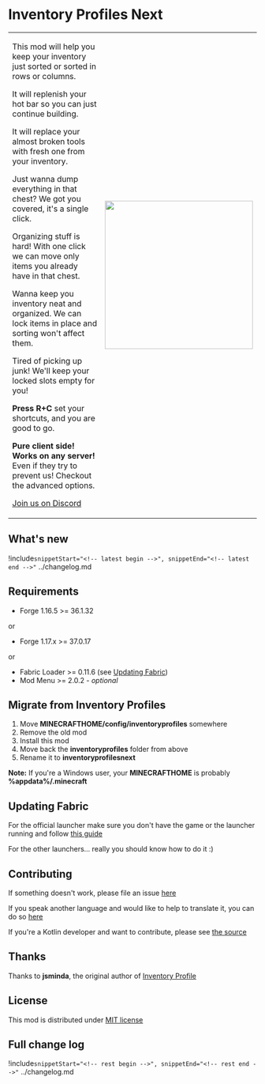 <h1 class="center">Inventory Profiles Next</h1>

<table>
<tbody>
<tr>
<td>

This mod will help you keep your inventory just sorted or sorted in rows or columns.

It will replenish your hot bar so you can just continue building.

It will replace your almost broken tools with fresh one from your inventory.

Just wanna dump everything in that chest? We got you covered, it's a single click.

Organizing stuff is hard! With one click we can move only items you already have in that chest.

Wanna keep you inventory neat and organized. We can lock items in place and sorting won't affect them.

Tired of picking up junk! We'll keep your locked slots empty for you!

**Press R+C** set your shortcuts, and you are good to go.

**Pure client side! Works on any server!** Even if they try to prevent us! Checkout the advanced options.

[Join us on Discord](https://discord.gg/23YCxmveUM)

</td>
<td>

<img src="https://github.com/victorbnl/Inventory-Profiles/raw/all-in-one/description/output.webp" width="300px">

</td>
</tr>
</table>

## What's new

!include`snippetStart="<!-- latest begin -->", snippetEnd="<!-- latest end -->"` ../changelog.md

## Requirements

- Forge 1.16.5 >= 36.1.32

or

- Forge 1.17.x >= 37.0.17

or

- Fabric Loader >= 0.11.6 (see [Updating Fabric](#updating-fabric))
- Mod Menu >= 2.0.2 - _optional_

## Migrate from Inventory Profiles

1. Move <span class="red"><strong>MINECRAFTHOME/config/inventoryprofiles</strong></span> somewhere
2. Remove the old mod
3. Install this mod
4. Move back the <span class="red"><strong>inventoryprofiles</strong></span> folder from above
5. Rename it to <span class="green"><strong>inventoryprofilesnext</strong></span>

**Note:** If you're a Windows user, your **MINECRAFTHOME** is probably **%appdata%/.minecraft**

## Updating Fabric

For the official launcher make sure you don't have the game or the launcher running and follow [this guide](https://fabricmc.net/wiki/player:tutorials:install_mcl:windows)

For the other launchers... really you should know how to do it :)

## Contributing

If something doesn't work, please file an issue [here](https://github.com/blackd/Inventory-Profiles/issues)

If you speak another language and would like to help to translate it, you can do so [here](https://github.com/blackd/Inventory-Profiles/tree/all-in-one/common/src/main/resources/assets/inventoryprofilesnext/lang)

If you're a Kotlin developer and want to contribute, please see [the source](https://github.com/blackd/Inventory-Profiles)

## Thanks

Thanks to **jsminda**, the original author of [Inventory Profile](https://github.com/jsnimda/Inventory-Profiles)

## License

This mod is distributed under [MIT license](https://github.com/blackd/Inventory-Profiles/blob/all-in-one/LICENSE)

## Full change log

<div class="spoiler">

!include`snippetStart="<!-- rest begin -->", snippetEnd="<!-- rest end -->"` ../changelog.md

</div>

<p></p>
